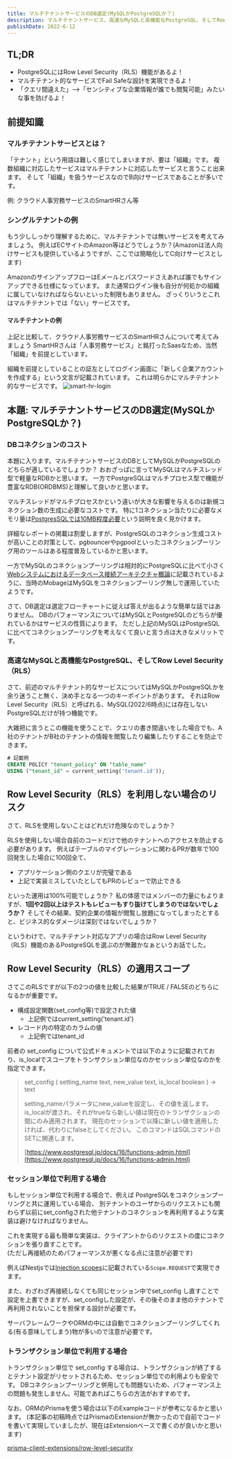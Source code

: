 ```yaml
---
title: マルチテナントサービスのDB選定(MySQLかPostgreSQLか？)
description: マルチテナントサービス、高速なMySQLと高機能なPostgreSQL、そしてRow Level Security（RLS）について
publishDate: 2022-6-12
---
```


## TL;DR

- PostgreSQLにはRow Level Security（RLS）機能があるよ！
- マルチテナント的なサービスでFail Safeな設計を実現できるよ！
- 「クエリ間違えた」-->「センシティブな企業情報が誰でも閲覧可能」みたいな事を防げるよ！

## 前提知識

### マルチテナントサービスとは？

「テナント」という用語は難しく感じてしまいますが、要は「組織」です。
複数組織に対応したサービスはマルチテナントに対応したサービスと言うこと出来ます。
そして「組織」を扱うサービスなのでB向けサービスであることが多いです。

例: クラウド人事労務サービスのSmartHRさん等

### シングルテナントの例

もう少ししっかり理解するために、マルチテナントでは無いサービスを考えてみましょう。
例えばECサイトのAmazon等はどうでしょうか？(Amazonは法人向けサービスも提供しているようですが、ここでは簡略化してC向けサービスとします)

AmazonのサインアップフローはEメールとパスワードさえあれば誰でもサインアップできる仕様になっています。
また通常ログイン後も自分が何処かの組織に属していなければならないといった制限もありません。
ざっくりいうとこれはマルチテナントでは「ない」サービスです。

#### マルチテナントの例

上記と比較して、クラウド人事労務サービスのSmartHRさんについて考えてみましょう
SmartHRさんは「人事労務サービス」と銘打ったSaasなため、当然「組織」を前提としています。

組織を前提としていることの証左としてログイン画面に「新しく企業アカウントを作成する」という文言が記載されています。
これは明らかにマルチテナント的なサービスです。
![smart-hr-login](/posts/multi-tenant-db-mysql-or-postgresql/smart-hr-login-screen.png)

## 本題: マルチテナントサービスのDB選定(MySQLかPostgreSQLか？)

### DBコネクションのコスト

本題に入ります。マルチテナントサービスのDBとしてMySQLかPostgreSQLのどちらが適しているでしょうか？
おおざっぱに言ってMySQLはマルチスレッド型で軽量なRDBかと思います。
一方でPostgreSQLはマルチプロセス型で機能が豊富なRDB(ORDBMS)と理解して良いかと思います。

マルチスレッドがマルチプロセスかという違いが大きな影響を与えるのは新規コネクション数の生成に必要なコストです。
特に1コネクション当たりに必要なメモリ量は[PostgresSQLでは10MB程度必要](https://cloud.ibm.com/docs/databases-for-postgresql?topic=databases-for-postgresql-managing-connections&locale=ja#-)という説明を良く見かけます。

詳細なレポートの掲載は割愛しますが、PostgreSQLのコネクション生成コストが高いことの対策として、pgbouncerやpgpoolといったコネクションプーリング用のツールはある程度普及しているかと思います。

一方でMySQLのコネクションプーリングは相対的にPostgreSQLに比べて小さく[Webシステムにおけるデータベース接続アーキテクチャ概論](https://blog.yuuk.io/entry/architecture-of-database-connection#PostgreSQL%E3%81%A8MySQL)に記載されているように、当時のMobageはMySQLをコネクションプーリング無しで運用していたようです。

さて、DB選定は選定フローチャートに従えば答えが出るような簡単な話ではありません。
DBのパフォーマンスについてはMySQLとPostgreSQLのどちらが優れているかはサービスの性質によります。
ただし上記のMySQLはPostgreSQLに比べてコネクションプーリングを考えなくて良いと言う点は大きなメリットです。

### 高速なMySQLと高機能なPostgreSQL、そしてRow Level Security（RLS）

さて、前述のマルチテナント的なサービスについてはMySQLかPostgreSQLかを余り迷うこと無く、決め手となる一つのキーポイントがあります。
それはRow Level Security（RLS）と呼ばれる、MySQL(2022/6時点)には存在しないPostgreSQLだけが持つ機能です。

大雑把に言うとこの機能を使うことで、クエリの書き間違いをした場合でも、A社のテナントがB社のテナントの情報を閲覧したり編集したりすることを防止できます。

```sql
# 記載例
CREATE POLICY "tenant_policy" ON "table_name"
USING ("tenant_id" = current_setting('tenant.id'));
```

## Row Level Security（RLS）を利用しない場合のリスク

さて、RLSを使用しないことはどれだけ危険なのでしょうか？

RLSを使用しない場合自前のコードだけで他のテナントへのアクセスを防止する必要があります。
例えばテーブルのマイグレーションに関わるPRが数年で100回発生した場合に100回全て、

- アプリケーション側のクエリが完璧である
- 上記で実装ミスしていたとしてもPRのレビューで防止できる

といった運用は100%可能でしょうか？
私の体感ではメンバーの力量にもよりますが、**1回や2回以上はテストもレビューもすり抜けてしまうのではないでしょうか？**
そしてその結果、契約企業の情報が閲覧し放題になってしまったとすると、ビジネス的なダメージは深刻ではないでしょうか？

というわけで、マルチテナント対応なアプリの場合はRow Level Security（RLS）機能のあるPostgreSQLを選ぶのが無難かなぁというお話でした。

## Row Level Security（RLS）の適用スコープ

さてこのRLSですが以下の2つの値を比較した結果がTRUE / FALSEのどちらになるかが重要です。

- 構成設定関数(set_config等)で設定された値
  - 上記例ではcurrent_setting('tenant.id')
- レコード内の特定のカラムの値
  - 上記例ではtenant_id

前者の set_config について公式ドキュメントでは以下のように記載されており、is_localでスコープをトランザクション単位なのかセッション単位なのかを指定できます。

> set_config ( setting_name text, new_value text, is_local boolean ) → text
>
> setting_nameパラメータにnew_valueを設定し、その値を返します。 is_localが渡され、それがtrueなら新しい値は現在のトランザクションの間にのみ適用されます。 現在のセッションで以降に新しい値を適用したければ、代わりにfalseとしてください。 このコマンドはSQLコマンドのSETに関連します。
>
> [https://www.postgresql.jp/docs/16/functions-admin.html](https://www.postgresql.jp/docs/16/functions-admin.html)

### セッション単位で利用する場合

もしセッション単位で利用する場合で、例えば PostgreSQLをコネクションプーリングと共に運用している場合、
別テナントのユーザからのリクエストにも関わらず以前にset_configされた他テナントのコネクションを再利用するような実装は避けなければなりません。

これを実現する最も簡単な実装は、クライアントからのリクエストの度にコネクションを張り直すことです。  
(ただし再接続のためパフォーマンスが悪くなる点に注意が必要です)

例えばNestjsでは[Injection scopes](https://docs.nestjs.com/fundamentals/injection-scopes)に記載されている`Scope.REQUEST`で実現できます。

また、わざわざ再接続しなくても同じセッション中でset_config し直すことで設定を上書できますが、set_configした設定が、その後そのまま他のテナントで再利用されないことを担保する設計が必要です。

サーバフレームワークやORMの中には自動でコネクションプーリングしてくれる(有る意味してしまう)物が多いので注意が必要です。

### トランザクション単位で利用する場合

トランザクション単位で set_config する場合は、トランザクションが終了するとテナント設定がリセットされるため、セッション単位での利用よりも安全です。
DBコネクションプーリングと併用しても問題ないため、パフォーマンス上の問題も発生しません。可能であればこちらの方法がおすすめです。

なお、ORMのPrismaを使う場合は以下のExampleコードが参考になるかと思います。
(本記事の初稿時点ではPrismaのExtensionが無かったので自前でコードを書いて実現していましたが、現在はExtensionベースで書くのが良いかと思います)

[prisma-client-extensions/row-level-security](https://github.com/prisma/prisma-client-extensions/blob/03a45bdf777fe31591fb1c33568d22731af334dd/row-level-security/script.ts)
